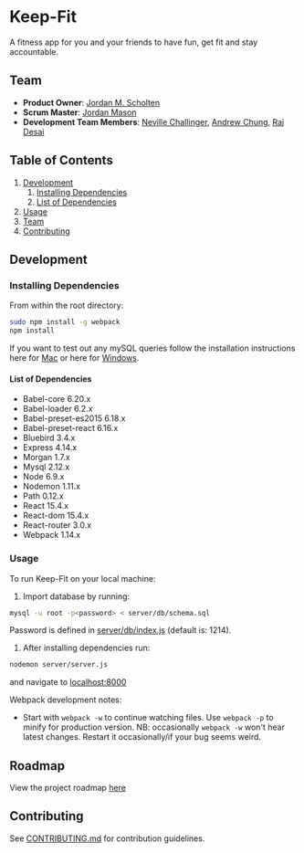 # Keep-Fit

A fitness app for you and your friends to have fun, get fit and stay accountable.

## Team

  - __Product Owner__: [Jordan M. Scholten](https://github.com/JackHermes)
  - __Scrum Master__: [Jordan Mason](https://github.com/JPMase)
  - __Development Team Members__: [Neville Challinger](https://github.com/Internev), [Andrew Chung](https://github.com/achung89), [Raj Desai](https://github.com/RADesai)

## Table of Contents

1. [Development](#development)
    1. [Installing Dependencies](#installing-dependencies)
    1. [List of Dependencies](#list-of-dependencies)
1. [Usage](#usage)
1. [Team](#team)
1. [Contributing](#contributing)

## Development

### Installing Dependencies

From within the root directory:

```sh
sudo npm install -g webpack
npm install
```
If you want to test out any mySQL queries follow the installation instructions here for [Mac](https://dev.mysql.com/doc/refman/5.6/en/osx-installation-pkg.html) or here for [Windows](http://dev.mysql.com/doc/refman/5.7/en/windows-installation.html).

#### List of Dependencies
- Babel-core 6.20.x
- Babel-loader 6.2.x
- Babel-preset-es2015 6.18.x
- Babel-preset-react 6.16.x
- Bluebird 3.4.x
- Express 4.14.x
- Morgan 1.7.x
- Mysql 2.12.x
- Node 6.9.x
- Nodemon 1.11.x
- Path 0.12.x
- React 15.4.x
- React-dom 15.4.x
- React-router 3.0.x
- Webpack 1.14.x

### Usage
To run Keep-Fit on your local machine:
1. Import database by running:
``` sh
mysql -u root -p<password> < server/db/schema.sql
```
Password is defined in [server/db/index.js](server/db/index.js) (default is: 1214).

1. After installing dependencies run:
``` sh
nodemon server/server.js
```
and navigate to [localhost:8000](http://127.0.0.1:8000)

Webpack development notes:
- Start with ``webpack -w`` to continue watching files. Use ``webpack -p`` to minify for production version. NB: occasionally ``webpack -w`` won't hear latest changes. Restart it occasionally/if your bug seems weird.

## Roadmap

View the project roadmap [here](https://github.com/Keep-Fit/Keep-Fit/issues)

## Contributing

See [CONTRIBUTING.md](CONTRIBUTING.md) for contribution guidelines.
